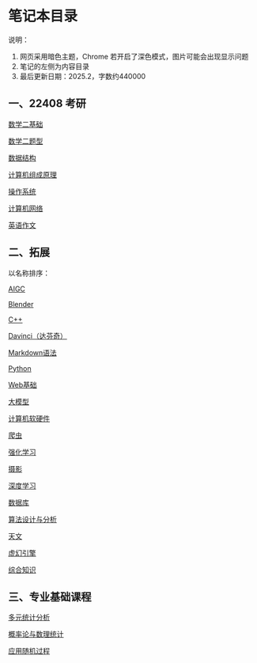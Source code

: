 # 笔记本目录

说明：

1. 网页采用暗色主题，Chrome 若开启了深色模式，图片可能会出现显示问题
2. 笔记的左侧为内容目录
4. 最后更新日期：2025.2，字数约440000



## 一、22408 考研

<a href='./resource/htmlnote/数学二基础.html' target="_blank"><span>数学二基础</span></a>

<a href='./resource/htmlnote/数学二题型.html' target="_blank"><span>数学二题型</span></a>

<a href='./resource/htmlnote/数据结构.html' target="_blank"><span>数据结构</span></a>

<a href='./resource/htmlnote/计算机组成原理.html' target="_blank"><span>计算机组成原理</span></a>

<a href='./resource/htmlnote/操作系统.html' target="_blank"><span>操作系统</span></a>

<a href='./resource/htmlnote/计算机网络.html' target="_blank"><span>计算机网络</span></a>

<a href='./resource/htmlnote/英语作文.html' target="_blank"><span>英语作文</span></a>



## 二、拓展

以名称排序：

<a href='./resource/htmlnote/AIGC.html' target="_blank"><span>AIGC</span></a>

<a href='./resource/htmlnote/Blender.html' target="_blank"><span>Blender</span></a>

<a href='./resource/htmlnote/C++.html' target="_blank"><span>C++</span></a>

<a href='./resource/htmlnote/Davinci.html' target="_blank"><span>Davinci（达芬奇）</span></a>

<a href='./resource/htmlnote/Markdown.html' target="_blank"><span>Markdown语法</span></a>

<a href='./resource/htmlnote/Python.html' target="_blank"><span>Python</span></a>

<a href='./resource/htmlnote/Web基础.html' target="_blank"><span>Web基础</span></a>

<a href='./resource/htmlnote/大模型.html' target="_blank"><span>大模型</span></a>

<a href='./resource/htmlnote/计算机软硬件.html' target="_blank"><span>计算机软硬件</span></a>

<a href='./resource/htmlnote/爬虫.html' target="_blank"><span>爬虫</span></a>

<a href='./resource/htmlnote/强化学习.html' target="_blank"><span>强化学习</span></a>

<a href='./resource/htmlnote/摄影.html' target="_blank"><span>摄影</span></a>

<a href='./resource/htmlnote/深度学习.html' target="_blank"><span>深度学习</span></a>

<a href='./resource/htmlnote/数据库.html' target="_blank"><span>数据库</span></a>

<a href='./resource/htmlnote/算法设计与分析.html' target="_blank"><span>算法设计与分析</span></a>

<a href='./resource/htmlnote/天文.html' target="_blank"><span>天文</span></a>

<a href='./resource/htmlnote/虚幻引擎.html' target="_blank"><span>虚幻引擎</span></a>

<a href='./resource/htmlnote/综合知识.html' target="_blank"><span>综合知识</span></a>



## 三、专业基础课程

<a href='./resource/htmlnote/多元统计分析.html' target="_blank"><span>多元统计分析</span></a>

<a href='./resource/htmlnote/概率论与数理统计.html' target="_blank"><span>概率论与数理统计</span></a>

<a href='./resource/htmlnote/应用随机过程.html' target="_blank"><span>应用随机过程</span></a>